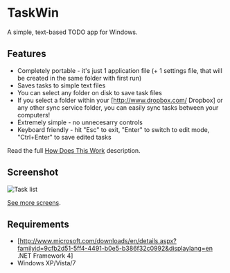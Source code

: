 TaskWin
=======
A simple, text-based TODO app for Windows.

## Features
 * Completely portable - it's just 1 application file (+ 1 settings file, that will be created in the same folder with first run)
 * Saves tasks to simple text files
 * You can select any folder on disk to save task files
 * If you select a folder within your [http://www.dropbox.com/ Dropbox] or any other sync service folder, you can easily sync tasks between your computers!
 * Extremely simple - no unnecesarry controls
 * Keyboard friendly - hit "Esc" to exit, "Enter" to switch to edit mode, "Ctrl+Enter" to save edited tasks

Read the full [How Does This Work](https://github.com/Herhor/taskwin/wiki/How-does-it-work) description.


## Screenshot
![Task list](https://raw.github.com/Herhor/taskwin/master/screens/mini.png)

[See more screens](http://).


## Requirements
 * [http://www.microsoft.com/downloads/en/details.aspx?familyid=9cfb2d51-5ff4-4491-b0e5-b386f32c0992&displaylang=en .NET Framework 4]
 * Windows XP/Vista/7

